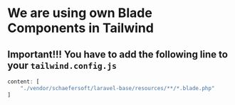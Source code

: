 # We are using own Blade Components in Tailwind

## Important!!! You have to add the following line to your `tailwind.config.js`

```js
content: [
    "./vendor/schaefersoft/laravel-base/resources/**/*.blade.php"
]
```
